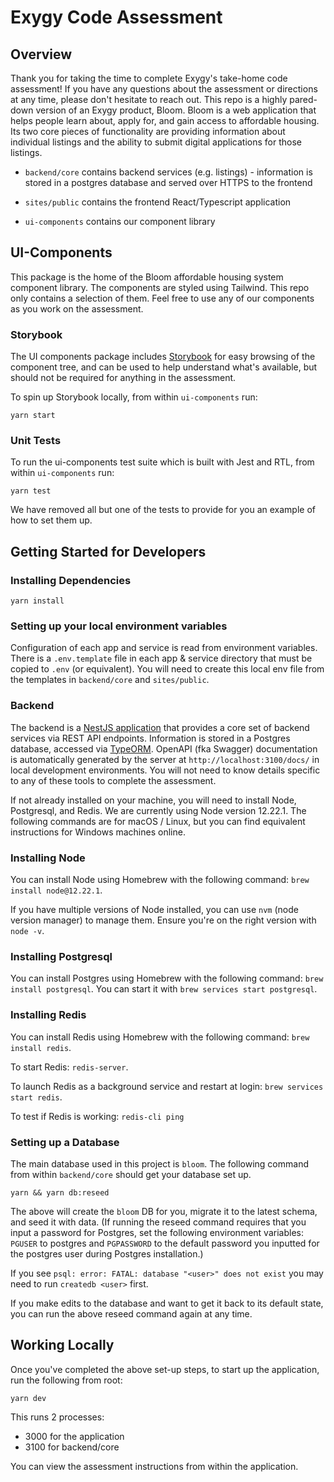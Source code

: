# Exygy Code Assessment

## Overview

Thank you for taking the time to complete Exygy's take-home code assessment! If you have any questions about the assessment or directions at any time, please don't hesitate to reach out. This repo is a highly pared-down version of an Exygy product, Bloom. Bloom is a web application that helps people learn about, apply for, and gain access to affordable housing. Its two core pieces of functionality are providing information about individual listings and the ability to submit digital applications for those listings.

- `backend/core` contains backend services (e.g. listings) - information is stored in a postgres database and served over HTTPS to the frontend

- `sites/public` contains the frontend React/Typescript application

- `ui-components` contains our component library

## UI-Components

This package is the home of the Bloom affordable housing system component library. The components are styled using Tailwind. This repo only contains a selection of them. Feel free to use any of our components as you work on the assessment.

### Storybook

The UI components package includes [Storybook](https://storybook.js.org/) for easy browsing of the component tree, and can be used to help understand what's available, but should not be required for anything in the assessment.

To spin up Storybook locally, from within `ui-components` run:

```
yarn start
```

### Unit Tests

To run the ui-components test suite which is built with Jest and RTL, from within `ui-components` run:

```
yarn test
```

We have removed all but one of the tests to provide for you an example of how to set them up.

## Getting Started for Developers

### Installing Dependencies

```
yarn install
```

### Setting up your local environment variables

Configuration of each app and service is read from environment variables. There is a `.env.template` file in each app & service directory that must be copied to `.env` (or equivalent). You will need to create this local env file from the templates in `backend/core` and `sites/public`.

### Backend

The backend is a [NestJS application](https://docs.nestjs.com/) that provides a core set of backend services via REST API endpoints. Information is stored in a Postgres database, accessed via [TypeORM](https://typeorm.io/). OpenAPI (fka Swagger) documentation is automatically generated by the server at `http://localhost:3100/docs/` in local development environments. You will not need to know details specific to any of these tools to complete the assessment.

If not already installed on your machine, you will need to install Node, Postgresql, and Redis. We are currently using Node version 12.22.1. The following commands are for macOS / Linux, but you can find equivalent instructions for Windows machines online.

### Installing Node

You can install Node using Homebrew with the following command: `brew install node@12.22.1`.

If you have multiple versions of Node installed, you can use `nvm` (node version manager) to manage them. Ensure you're on the right version with `node -v`.

### Installing Postgresql

You can install Postgres using Homebrew with the following command: `brew install postgresql`.
You can start it with `brew services start postgresql`.

### Installing Redis

You can install Redis using Homebrew with the following command: `brew install redis`.

To start Redis:
`redis-server`.

To launch Redis as a background service and restart at login:
`brew services start redis`.

To test if Redis is working:
`redis-cli ping`

### Setting up a Database

The main database used in this project is `bloom`. The following command from within `backend/core` should get your database set up.

```shell script
yarn && yarn db:reseed
```

The above will create the `bloom` DB for you, migrate it to the latest schema, and seed it with data. (If running the reseed command requires that you input a password for Postgres, set the following environment variables: `PGUSER` to postgres and `PGPASSWORD` to the default password you inputted for the postgres user during Postgres installation.)

If you see `psql: error: FATAL: database "<user>" does not exist` you may need to run `createdb <user>` first.

If you make edits to the database and want to get it back to its default state, you can run the above reseed command again at any time.

## Working Locally

Once you've completed the above set-up steps, to start up the application, run the following from root:

```
yarn dev
```

This runs 2 processes:

- 3000 for the application
- 3100 for backend/core

You can view the assessment instructions from within the application.
